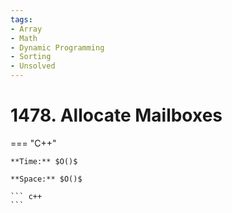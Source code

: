 ```yaml
---
tags:
- Array
- Math
- Dynamic Programming
- Sorting
- Unsolved
---
```



# 1478. Allocate Mailboxes

=== "C++"

    **Time:** $O()$

    **Space:** $O()$

    ``` c++
    ```